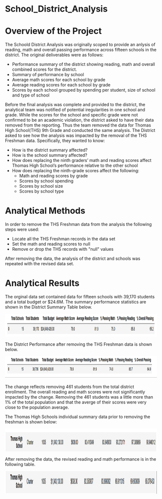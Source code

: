 # School_District_Analysis

# Overview of the Project 
The Schoold District Analysis was originally scoped to provide an anlysis of reading, math and overall passing performance across fifteen schools in the district.  The original deliverables were as follows:
- Performance summary of the district showing reading, math and overall combined scores for the district.
- Summary of performance by school
- Average math scores for each school by grade
- Average reading scores for each school by grade
- Scores by each school grouped by spending per student, size of school and type of school

Before the final analysis was complete and provided to the district, the analytical team was notified of potential iregularities in one school and grade.  While the scores for the school and specific grade were not confirmed to be an academic violation, the district asked to have their data removed from the reporting.  Thus the team removed the data for Thomas High School(THS) 9th Grade and conducted the same analysis.
The District asked to see how the analysis was impacted by the removal of the THS Freshman data.  Specifically, they wanted to know:
- How is the district summary affected?
- How is the school summary affected?
- How does replacing the ninth graders’ math and reading scores affect Thomas High School’s performance relative to the other school
- How does replacing the ninth-grade scores affect the following:
    - Math and reading scores by grade
    - Scores by school spending
    - Scores by school size
    - Scores by school type
# Analytical Methods
In order to remove the THS Freshman data from the analysis the following steps were used:
- Locate all the THS Freshman records in the data set
- Set the math and reading scores to null
- Remove or drop the THS records with "null" values

After removing the data, the analysis of the district and schools was repeated with the revised data set.
#  Analytical Results
The orginal data set contained data for fifteen schools with 39,170 students and a total budget or $24.6M.  The summary performance statistics are shown in the District Summary Table below.

<img src="Resources/District summary before.png" alt="Resources/District summary before.png" width="700" height="75">


The District Performance after removing the THS Freshman data is shown below.

<img src="Resources/District summary after.png" alt="Resources/District summary after.png" width="700" height="75">

The change reflects removing 461 students from the total district enrollment.  The overall reading and math scores were not significantly impacted by the change.  Removing the 461 students was a little more than 1% of the total population and that the averge of their scores were very close to the population average.


The Thomas High Schools individual summary data prior to removing the freshman is shown below:

<img src="Resources/THS Summary before.png" alt="Resources/THS Summary before.png" width="700" height="75">

After removing the data, the revised reading and math performance is in the following table.

<img src="Resources/THS Summary after.png" alt="Resources/THS Summary after.png" width="700" height="75">




